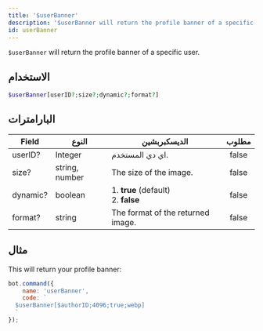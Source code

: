 ```yaml
---
title: '$userBanner'
description: '$userBanner will return the profile banner of a specific user.'
id: userBanner
---
```


`$userBanner` will return the profile banner of a specific user.

## الاستخدام

```php
$userBanner[userID?;size?;dynamic?;format?]
```

## البارامترات

| Field    | النوع          | الديسكبربشين                                    | مطلوب |
| -------- | -------------- | ----------------------------------------------- |:-----:|
| userID?  | Integer        | اي دي المستخدم.                                 | false |
| size?    | string, number | The size of the image.                          | false |
| dynamic? | boolean        | 1. **true** (default) <br /> 2. **false** | false |
| format?  | string         | The format of the returned image.               | false |

## مثال

This will return your profile banner:

```javascript
bot.command({
    name: 'userBanner',
    code: `
  $userBanner[$authorID;4096;true;webp]
  `
});
```
